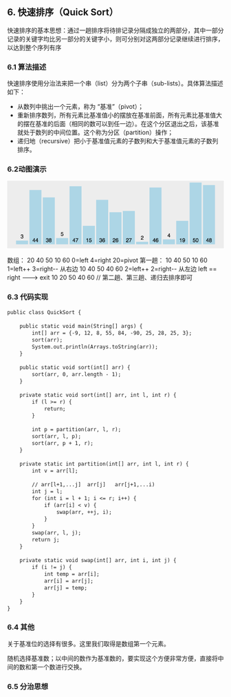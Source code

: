 ## 6. 快速排序（Quick Sort）
快速排序的基本思想：通过一趟排序将待排记录分隔成独立的两部分，其中一部分记录的关键字均比另一部分的关键字小，则可分别对这两部分记录继续进行排序，以达到整个序列有序

### 6.1 算法描述
快速排序使用分治法来把一个串（list）分为两个子串（sub-lists）。具体算法描述如下：

- 从数列中挑出一个元素，称为 “基准”（pivot）；
- 重新排序数列，所有元素比基准值小的摆放在基准前面，所有元素比基准值大的摆在基准的后面（相同的数可以到任一边）。在这个分区退出之后，该基准就处于数列的中间位置。这个称为分区（partition）操作；
- 递归地（recursive）把小于基准值元素的子数列和大于基准值元素的子数列排序。
### 6.2动图演示
![](./asserts/001.gif)

数组：     20 40 50 10 60   0=left  4=right 20=pivot
第一趟：   10 40 50 10 60   1=left++ 3=right--  从右边
           10 40 50 40 60   2=left++ 2=right--  从左边
           left == right ---> exit
           10 20 50 40 60
// 第二趟、第三趟、递归去排序即可

### 6.3 代码实现
```
public class QuickSort {

    public static void main(String[] args) {
        int[] arr = {-9, 12, 8, 55, 84, -90, 25, 28, 25, 3};
        sort(arr);
        System.out.println(Arrays.toString(arr));
    }

    public static void sort(int[] arr) {
        sort(arr, 0, arr.length - 1);
    }

    private static void sort(int[] arr, int l, int r) {
        if (l >= r) {
            return;
        }

        int p = partition(arr, l, r);
        sort(arr, l, p);
        sort(arr, p + 1, r);
    }

    private static int partition(int[] arr, int l, int r) {
        int v = arr[l];

        // arr[l+1,...j]  arr[j]   arr[j+1,...i)
        int j = l;
        for (int i = l + 1; i <= r; i++) {
            if (arr[i] < v) {
                swap(arr, ++j, i);
            }
        }
        swap(arr, l, j);
        return j;
    }

    private static void swap(int[] arr, int i, int j) {
        if (i != j) {
            int temp = arr[i];
            arr[i] = arr[j];
            arr[j] = temp;
        }
    }
}
```

### 6.4 其他
关于基准位的选择有很多。这里我们取得是数组第一个元素。

随机选择基准数；以中间的数作为基准数的，要实现这个方便非常方便，直接将中间的数和第一个数进行交换。

### 6.5 分治思想





